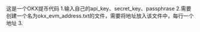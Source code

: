 这是一个OKX提币代码
1.输入自己的api_key、secret_key、passphrase
2.需要创建一个名为okx_evm_address.txt的文件，需要将地址放入该文件中，每行一个地址
3.